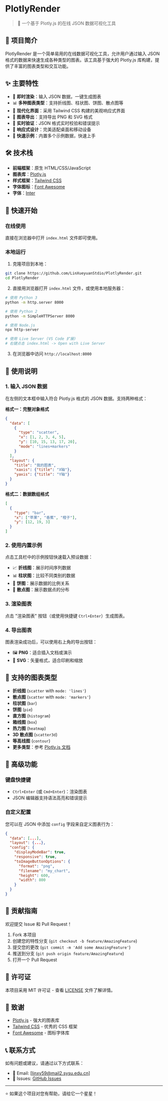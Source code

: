 # PlotlyRender

> 🎨 一个基于 Plotly.js 的在线 JSON 数据可视化工具

## 📖 项目简介

PlotlyRender 是一个简单易用的在线数据可视化工具，允许用户通过输入 JSON 格式的数据来快速生成各种类型的图表。该工具基于强大的 Plotly.js 库构建，提供了丰富的图表类型和交互功能。

## ✨ 主要特性

- 🎯 **即时渲染**：输入 JSON 数据，一键生成图表
- 📊 **多种图表类型**：支持折线图、柱状图、饼图、散点图等
- 🎨 **现代化界面**：采用 Tailwind CSS 构建的美观响应式界面
- 💾 **图表导出**：支持导出 PNG 和 SVG 格式
- 🔧 **实时验证**：JSON 格式实时校验和错误提示
- 📱 **响应式设计**：完美适配桌面和移动设备
- 🚀 **快速示例**：内置多个示例数据，快速上手

## 🛠️ 技术栈

- **前端框架**：原生 HTML/CSS/JavaScript
- **图表库**：[Plotly.js](https://plotly.com/javascript/)
- **样式框架**：[Tailwind CSS](https://tailwindcss.com/)
- **字体图标**：[Font Awesome](https://fontawesome.com/)
- **字体**：[Inter](https://rsms.me/inter/)

## 🚀 快速开始

### 在线使用

直接在浏览器中打开 `index.html` 文件即可使用。

### 本地运行

1. 克隆项目到本地：
```bash
git clone https://github.com/LinXueyuanStdio/PlotlyRender.git
cd PlotlyRender
```

2. 直接用浏览器打开 `index.html` 文件，或使用本地服务器：
```bash
# 使用 Python 3
python -m http.server 8000

# 使用 Python 2
python -m SimpleHTTPServer 8000

# 使用 Node.js
npx http-server

# 使用 Live Server (VS Code 扩展)
# 右键点击 index.html -> Open with Live Server
```

3. 在浏览器中访问 `http://localhost:8000`

## 📝 使用说明

### 1. 输入 JSON 数据

在左侧的文本框中输入符合 Plotly.js 格式的 JSON 数据。支持两种格式：

**格式一：完整对象格式**
```json
{
  "data": [
    {
      "type": "scatter",
      "x": [1, 2, 3, 4, 5],
      "y": [10, 15, 13, 17, 20],
      "mode": "lines+markers"
    }
  ],
  "layout": {
    "title": "我的图表",
    "xaxis": {"title": "X轴"},
    "yaxis": {"title": "Y轴"}
  }
}
```

**格式二：数据数组格式**
```json
[
  {
    "type": "bar",
    "x": ["苹果", "香蕉", "橙子"],
    "y": [12, 19, 3]
  }
]
```

### 2. 使用内置示例

点击工具栏中的示例按钮快速载入预设数据：
- 📈 **折线图**：展示时间序列数据
- 📊 **柱状图**：比较不同类别的数据
- 🥧 **饼图**：展示数据的比例关系
- 🎯 **散点图**：展示数据点的分布

### 3. 渲染图表

点击 "渲染图表" 按钮（或使用快捷键 `Ctrl+Enter`）生成图表。

### 4. 导出图表

图表渲染成功后，可以使用右上角的导出按钮：
- 🖼️ **PNG**：适合插入文档或演示
- 🎨 **SVG**：矢量格式，适合印刷和缩放

## 🎯 支持的图表类型

- **折线图** (`scatter` with `mode: 'lines'`)
- **散点图** (`scatter` with `mode: 'markers'`)
- **柱状图** (`bar`)
- **饼图** (`pie`)
- **直方图** (`histogram`)
- **箱线图** (`box`)
- **热力图** (`heatmap`)
- **3D 散点图** (`scatter3d`)
- **等高线图** (`contour`)
- **更多类型**：参考 [Plotly.js 文档](https://plotly.com/javascript/reference/)

## 🔧 高级功能

### 键盘快捷键

- `Ctrl+Enter` (或 `Cmd+Enter`)：渲染图表
- JSON 编辑器支持语法高亮和错误提示

### 自定义配置

您可以在 JSON 中添加 `config` 字段来自定义图表行为：

```json
{
  "data": [...],
  "layout": {...},
  "config": {
    "displayModeBar": true,
    "responsive": true,
    "toImageButtonOptions": {
      "format": "png",
      "filename": "my_chart",
      "height": 600,
      "width": 800
    }
  }
}
```

## 🤝 贡献指南

欢迎提交 Issue 和 Pull Request！

1. Fork 本项目
2. 创建您的特性分支 (`git checkout -b feature/AmazingFeature`)
3. 提交您的更改 (`git commit -m 'Add some AmazingFeature'`)
4. 推送到分支 (`git push origin feature/AmazingFeature`)
5. 打开一个 Pull Request

## 📜 许可证

本项目采用 MIT 许可证 - 查看 [LICENSE](LICENSE) 文件了解详情。

## 🙏 致谢

- [Plotly.js](https://plotly.com/javascript/) - 强大的图表库
- [Tailwind CSS](https://tailwindcss.com/) - 优秀的 CSS 框架
- [Font Awesome](https://fontawesome.com/) - 图标字体库

## 📞 联系方式

如有问题或建议，请通过以下方式联系：

- 📧 Email: [linxy59@mail2.sysu.edu.cn]
- 🐛 Issues: [GitHub Issues](https://github.com/LinXueyuanStdio/PlotlyRender/issues)

---

⭐ 如果这个项目对您有帮助，请给它一个星星！
